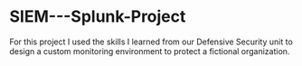 # SIEM---Splunk-Project
For this project I used the skills I learned from our Defensive Security unit to design a custom monitoring environment to protect a fictional organization.
